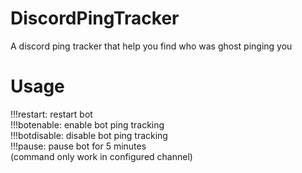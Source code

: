 # DiscordPingTracker
A discord ping tracker that help you find who was ghost pinging you
# Usage
!!!restart: restart bot<br>
!!!botenable: enable bot ping tracking<br>
!!!botdisable: disable bot ping tracking<br>
!!!pause: pause bot for 5 minutes<br>
(command only work in configured channel)
